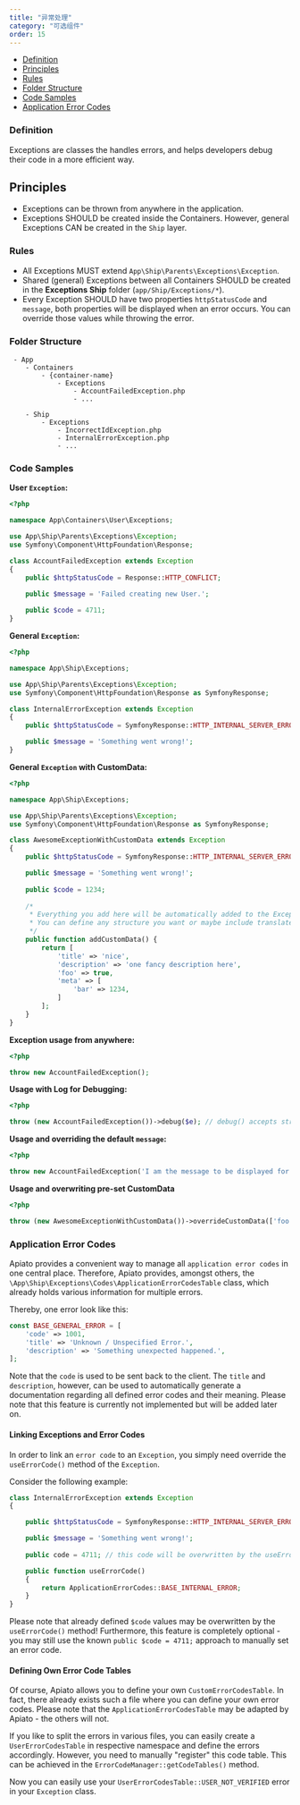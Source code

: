 ```yaml
---
title: "异常处理"
category: "可选组件"
order: 15
---
```


* [Definition](#definition)
* [Principles](#principles)
* [Rules](#rules)
* [Folder Structure](#folder-structure)
* [Code Samples](#code-samples)
* [Application Error Codes](#error-codes)


<a name="definition"></a>
### Definition

Exceptions are classes the handles errors, and helps developers debug their code in a more efficient way.

<a name="principles"></a>
## Principles

- Exceptions can be thrown from anywhere in the application.
- Exceptions SHOULD be created inside the Containers. However, general Exceptions CAN be created in the `Ship` layer.

<a name="rules"></a>
### Rules

- All Exceptions MUST extend `App\Ship\Parents\Exceptions\Exception`.
- Shared (general) Exceptions between all Containers SHOULD be created in the **Exceptions Ship** folder (`app/Ship/Exceptions/*`).
- Every Exception SHOULD have two properties `httpStatusCode` and `message`, both properties will be displayed when an error occurs. You can override those values while throwing the error.

<a name="folder-structure"></a>

### Folder Structure

```
 - App
    - Containers
        - {container-name}
            - Exceptions
                - AccountFailedException.php
                - ...

    - Ship
        - Exceptions
            - IncorrectIdException.php
            - InternalErrorException.php
            - ...
```

<a name="code-samples"></a>

### Code Samples

**User `Exception`:**

```php
<?php

namespace App\Containers\User\Exceptions;

use App\Ship\Parents\Exceptions\Exception;
use Symfony\Component\HttpFoundation\Response;

class AccountFailedException extends Exception
{
    public $httpStatusCode = Response::HTTP_CONFLICT;

    public $message = 'Failed creating new User.';
    
    public $code = 4711;
}
```

**General `Exception`:**

```php
<?php

namespace App\Ship\Exceptions;

use App\Ship\Parents\Exceptions\Exception;
use Symfony\Component\HttpFoundation\Response as SymfonyResponse;

class InternalErrorException extends Exception
{
    public $httpStatusCode = SymfonyResponse::HTTP_INTERNAL_SERVER_ERROR;

    public $message = 'Something went wrong!';
}
```

**General `Exception` with CustomData:**

```php
<?php

namespace App\Ship\Exceptions;

use App\Ship\Parents\Exceptions\Exception;
use Symfony\Component\HttpFoundation\Response as SymfonyResponse;

class AwesomeExceptionWithCustomData extends Exception
{
    public $httpStatusCode = SymfonyResponse::HTTP_INTERNAL_SERVER_ERROR;

    public $message = 'Something went wrong!';
    
    public $code = 1234;
    
    /*
     * Everything you add here will be automatically added to the ExceptionFormatter on the top level!
     * You can define any structure you want or maybe include translated messages
     */
    public function addCustomData() {
        return [
            'title' => 'nice',
            'description' => 'one fancy description here',
            'foo' => true,
            'meta' => [
                'bar' => 1234,
            ]
        ];
    }
}
```

**Exception usage from anywhere:**

```php
<?php

throw new AccountFailedException();
```

**Usage with Log for Debugging:**

```php
<?php

throw (new AccountFailedException())->debug($e); // debug() accepts string or \Exception instance
```

**Usage and overriding the default `message`:**

```php
<?php

throw new AccountFailedException('I am the message to be displayed for the user');

```

**Usage and overwriting pre-set CustomData**
```php
<?php

throw (new AwesomeExceptionWithCustomData())->overrideCustomData(['foo' => 'bar']);

```

<a name="error-codes"></a>
### Application Error Codes

Apiato provides a convenient way to manage all `application error codes` in one central place. Therefore, Apiato provides, amongst others, the `\App\Ship\Exceptions\Codes\ApplicationErrorCodesTable` class, which already holds various information for multiple errors.

Thereby, one error look like this:
```php
const BASE_GENERAL_ERROR = [
	'code' => 1001,
	'title' => 'Unknown / Unspecified Error.',
	'description' => 'Something unexpected happened.',
];
```

Note that the `code` is used to be sent back to the client. The `title` and `description`, however, can be used to automatically generate a documentation regarding all defined error codes and their meaning. Please note that this feature is currently not implemented but will be added later on.

#### Linking Exceptions and Error Codes

In order to link an `error code` to an `Exception`, you simply need override the `useErrorCode()` method of the `Exception`.

Consider the following example:
```php
class InternalErrorException extends Exception
{

    public $httpStatusCode = SymfonyResponse::HTTP_INTERNAL_SERVER_ERROR;

    public $message = 'Something went wrong!';
	
	public code = 4711; // this code will be overwritten by the useErrorCode() method!

    public function useErrorCode()
    {
        return ApplicationErrorCodes::BASE_INTERNAL_ERROR;
    }
}
```

Please note that already defined `$code` values may be overwritten by the `useErrorCode()` method! Furthermore, this feature is completely optional - you may still use the known `public $code = 4711;` approach to manually set an error code.

#### Defining Own Error Code Tables

Of course, Apiato allows you to define your own `CustomErrorCodesTable`. In fact, there already exists such a file where you can define your own error codes. Please note that the `ApplicationErrorCodesTable` may be adapted by Apiato - the others will not.

If you like to split the errors in various files, you can easily create a `UserErrorCodesTable` in respective namespace and define the errors accordingly. However, you need to manually "register" this code table. This can be achieved in the `ErrorCodeManager::getCodeTables()` method.

Now you can easily use your `UserErrorCodesTable::USER_NOT_VERIFIED` error in your `Exception` class.
